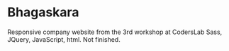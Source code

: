 # Bhagaskara
Responsive company website from the 3rd workshop at CodersLab
Sass, JQuery, JavaScript, html.
Not finished.
